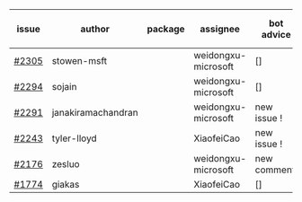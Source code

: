| issue | author | package | assignee | bot advice | created date of issue | target release date | date from target |
| ------ | ------ | ------ | ------ | ------ | ------ | ------ | :-----: |
| [#2305](https://github.com/Azure/sdk-release-request/issues/2305) | stowen-msft |  | weidongxu-microsoft | [] | 12-12 |  |  |
| [#2294](https://github.com/Azure/sdk-release-request/issues/2294) | sojain |  | weidongxu-microsoft | [] | 12-09 |  |  |
| [#2291](https://github.com/Azure/sdk-release-request/issues/2291) | janakiramachandran |  | weidongxu-microsoft | new issue ! <br> | 12-08 |  |  |
| [#2243](https://github.com/Azure/sdk-release-request/issues/2243) | tyler-lloyd |  | XiaofeiCao | new issue ! <br> | 11-19 |  |  |
| [#2176](https://github.com/Azure/sdk-release-request/issues/2176) | zesluo |  | weidongxu-microsoft | new comment.  <br> | 10-26 |  |  |
| [#1774](https://github.com/Azure/sdk-release-request/issues/1774) | giakas |  | XiaofeiCao | [] | 07-14 |  |  |
